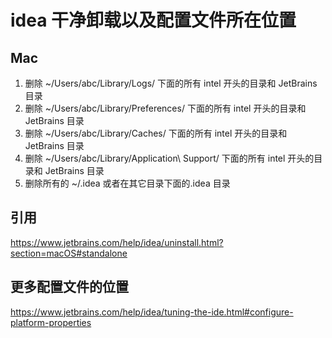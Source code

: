# idea 干净卸载以及配置文件所在位置




## Mac

1. 删除 ~/Users/abc/Library/Logs/ 下面的所有 intel 开头的目录和 JetBrains 目录
2. 删除 ~/Users/abc/Library/Preferences/ 下面的所有 intel 开头的目录和 JetBrains 目录
3. 删除 ~/Users/abc/Library/Caches/ 下面的所有 intel 开头的目录和 JetBrains 目录
4. 删除 ~/Users/abc/Library/Application\ Support/ 下面的所有 intel 开头的目录和 JetBrains 目录
5. 删除所有的 ~/.idea 或者在其它目录下面的.idea 目录



## 引用

https://www.jetbrains.com/help/idea/uninstall.html?section=macOS#standalone

## 更多配置文件的位置

https://www.jetbrains.com/help/idea/tuning-the-ide.html#configure-platform-properties



